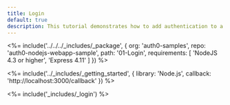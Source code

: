 ```yaml
---
title: Login
default: true
description: This tutorial demonstrates how to add authentication to a Node.js and Express web app
---
```


<%= include('../../../_includes/_package', {
  org: 'auth0-samples',
  repo: 'auth0-nodejs-webapp-sample',
  path: '01-Login',
  requirements: [
    'NodeJS 4.3 or higher',
    'Express 4.11'
  ]
}) %>

<%= include('../_includes/_getting_started', { library: 'Node.js', callback: 'http://localhost:3000/callback' }) %>

<%= include('_includes/_login') %>